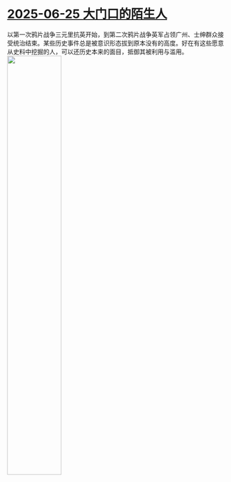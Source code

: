 # [2025-06-25 大门口的陌生人](https://github.com/myccnn/tuix40/issues/50)

以第一次鸦片战争三元里抗英开始，到第二次鸦片战争英军占领广州、士绅群众接受统治结束。某些历史事件总是被意识形态拔到原本没有的高度。好在有这些愿意从史料中挖掘的人，可以还历史本来的面目，抵御其被利用与滥用。
<img src="https://github.com/user-attachments/assets/c6ad9b0d-d86b-423d-84d0-cea32de9b5c0" width=50%>